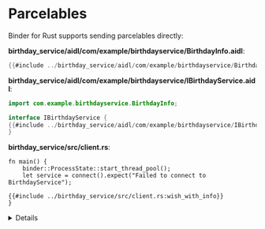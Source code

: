 # Parcelables

Binder for Rust supports sending parcelables directly:

**birthday_service/aidl/com/example/birthdayservice/BirthdayInfo.aidl**:

```java
{{#include ../birthday_service/aidl/com/example/birthdayservice/BirthdayInfo.aidl}}
```

**birthday_service/aidl/com/example/birthdayservice/IBirthdayService.aidl**:

```java
import com.example.birthdayservice.BirthdayInfo;

interface IBirthdayService {
{{#include ../birthday_service/aidl/com/example/birthdayservice/IBirthdayService.aidl:with_info}}
}
```

**birthday_service/src/client.rs**:

```rust,ignore
fn main() {
    binder::ProcessState::start_thread_pool();
    let service = connect().expect("Failed to connect to BirthdayService");

{{#include ../birthday_service/src/client.rs:wish_with_info}}
}
```

<details>

* Parcelables work similarly to serde types in the broader Rust ecosystem: You
  get a concrete Rust type to work with in your Rust code, and that type can be
  serializied without you needing to write any serialization logic yourself.

</details>
